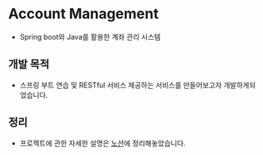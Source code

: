 # Account Management
* Spring boot와 Java를 활용한 계좌 관리 시스템

## 개발 목적
* 스프링 부트 연습 및 RESTful 서비스 제공하는 서비스를 만들어보고자 개발하게되었습니다.


## 정리

* 프로젝트에 관한 자세한 설명은
[노션](https://www.notion.so/Account-Management-1cdfcbc5c9414fbbadf5c479f07394a9)에 정리해놓았습니다.
